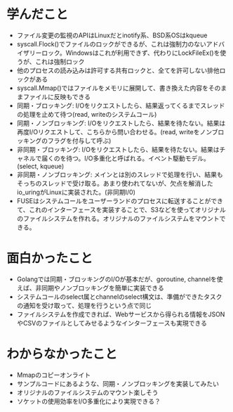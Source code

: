 # 学んだこと
- ファイル変更の監視のAPIはLinuxだとinotify系、BSD系OSはkqueue
- syscall.Flock()でファイルのロックができるが、これは強制力のないアドバイザリーロック。Windowsはこれが利用できず、代わりにLockFileEx()を使うが、これは強制ロック
- 他のプロセスの読み込みは許可する共有ロックと、全てを許可しない排他ロックがある
- syscall.Mmap()ではファイルをメモリに展開して、書き換えた内容をそのままファイルに反映もできる
- 同期・ブロッキング: I/Oをリクエストしたら、結果返ってくるまでスレッドの処理を止めて待つ(read, writeのシステムコール)
- 同期・ノンブロッキング: I/Oをリクエストしたら、結果を待たない。結果は再度I/Oリクエストして、こちらから問い合わせる。(read, writeをノンブロッキングのフラグを付与して呼ぶ)
- 非同期・ブロッキング: I/Oをリクエストしたら、結果を待たない。結果はチャネルで届くのを待つ。I/O多重化と呼ばれる。イベント駆動モデル。(select, kqueue)
- 非同期・ノンブロッキング: メインとは別のスレッドで処理を行い、結果もそっちのスレッドで受け取る。あまり使われてないが、欠点を解消したio_uringがLinuxに実装された。(非同期I/0)
- FUSEはシステムコールをユーザーランドのプロセスに転送することができて、これのインターフェースを実装することで、S3などを使ってオリジナルのファイルシステムを作れる。オリジナルのファイルシステムをマウントできる。

# 面白かったこと
- Golangでは同期・ブロッキングのI/Oが基本だが、goroutine, channelを使えば、非同期やノンブロッキングを簡単に実装できる
- システムコールのselect属とchannelのselect構文は、準備ができたタスクの通知を受け取って、処理を行うという点で同じ
- ファイルシステムを作成できれば、Webサービスから得られる情報をJSONやCSVのファイルとしてみせるようなインターフェースも実現できる

# わからなかったこと
- Mmapのコピーオンライト
- サンプルコードにあるような、同期・ノンブロッキングを実装してみたい
- オリジナルのファイルシステムのマウント楽しそう
- ソケットの使用効率をI/O多重化により実現できる？